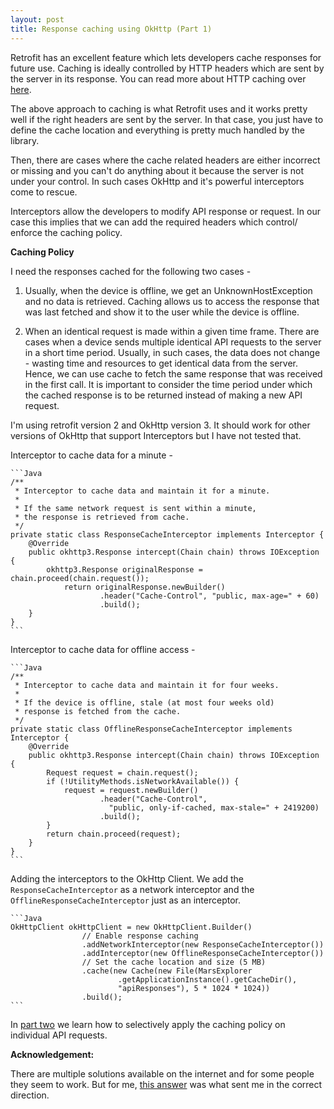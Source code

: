 ```yaml
---
layout: post
title: Response caching using OkHttp (Part 1)
---
```


Retrofit has an excellent feature which lets developers cache responses for future use. Caching is ideally controlled by HTTP headers which are sent by the server in its response. You can read more about HTTP caching over [here](https://tools.ietf.org/html/rfc7234).

The above approach to caching is what Retrofit uses and it works pretty well if the right headers are sent by the server. In that case, you just have to define the cache location and everything is pretty much handled by the library.

Then, there are cases where the cache related headers are either incorrect or missing and you can't do anything about it because the server is not under your control. In such cases OkHttp and it's powerful interceptors come to rescue.

Interceptors allow the developers to modify API response or request. In our case this implies that we can add the required headers which control/ enforce the caching policy.

**Caching Policy**

I need the responses cached for the following two cases -

1. Usually, when the device is offline, we get an UnknownHostException and no data is retrieved. Caching allows us to access the response that was last fetched and show it to the user while the device is offline.

2. When an identical request is made within a given time frame. There are cases when a device sends multiple identical API requests to the server in a short time period. Usually, in such cases, the data does not change - wasting time and resources to get identical data from the server. Hence, we can use cache to fetch the same response that was received in the first call. It is important to consider the time period under which the cached response is to be returned instead of making a new API request.

I'm using retrofit version 2 and OkHttp version 3. It should work for other versions of OkHttp that support Interceptors but I have not tested that.

Interceptor to cache data for a minute -

    ```Java
    /**
     * Interceptor to cache data and maintain it for a minute.
     *
     * If the same network request is sent within a minute,
     * the response is retrieved from cache.
     */
    private static class ResponseCacheInterceptor implements Interceptor {
        @Override
        public okhttp3.Response intercept(Chain chain) throws IOException {
            okhttp3.Response originalResponse = chain.proceed(chain.request());
                return originalResponse.newBuilder()
                        .header("Cache-Control", "public, max-age=" + 60)
                        .build();
        }
    }
    ```

Interceptor to cache data for offline access -

    ```Java
    /**
     * Interceptor to cache data and maintain it for four weeks.
     *
     * If the device is offline, stale (at most four weeks old)
     * response is fetched from the cache.
     */
    private static class OfflineResponseCacheInterceptor implements Interceptor {
        @Override
        public okhttp3.Response intercept(Chain chain) throws IOException {
            Request request = chain.request();
            if (!UtilityMethods.isNetworkAvailable()) {
                request = request.newBuilder()
                        .header("Cache-Control",
                          "public, only-if-cached, max-stale=" + 2419200)
                        .build();
            }
            return chain.proceed(request);
        }
    }
    ```

Adding the interceptors to the OkHttp Client. We add the `ResponseCacheInterceptor` as a network interceptor and the `OfflineResponseCacheInterceptor` just as an interceptor.

    ```Java
    OkHttpClient okHttpClient = new OkHttpClient.Builder()
                    // Enable response caching
                    .addNetworkInterceptor(new ResponseCacheInterceptor())
                    .addInterceptor(new OfflineResponseCacheInterceptor())
                    // Set the cache location and size (5 MB)
                    .cache(new Cache(new File(MarsExplorer
                            .getApplicationInstance().getCacheDir(),
                            "apiResponses"), 5 * 1024 * 1024))
                    .build();
    ```

In [part two](https://krtkush.github.io/2016/06/02/caching-using-okhttp-part-2.html) we learn how to selectively apply the caching policy on individual API requests.

**Acknowledgement:**

There are multiple solutions available on the internet and for some people they seem to work. But for me, [this answer](https://stackoverflow.com/questions/23429046/can-retrofit-with-okhttp-use-cache-data-when-offline/36795214#36795214) was what sent me in the correct direction.
